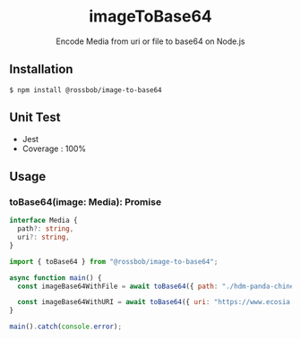 <p align="center"><h1 align="center">
  imageToBase64
</h1></p>

<p align="center">
  Encode Media from uri or file to base64 on Node.js
</p>

## Installation
```$ npm install @rossbob/image-to-base64```

## Unit Test
- Jest
- Coverage : 100%

## Usage

### toBase64(image: Media): Promise<string>

```ts
interface Media {
  path?: string,
  uri?: string,
}
```

```js
import { toBase64 } from "@rossbob/image-to-base64";

async function main() {
  const imageBase64WithFile = await toBase64({ path: "./hdm-panda-chine.jpg" });

  const imageBase64WithURI = await toBase64({ uri: "https://www.ecosia.org/images?q=panda#id=9E3AE73E84FAAFFC7DD4D3725F33ADFD2346CA77" })
}

main().catch(console.error);
```
